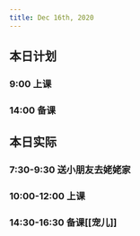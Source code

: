 ```yaml
---
title: Dec 16th, 2020
---
```


## 本日计划
### 9:00 上课
### 14:00 备课
## 本日实际
### 7:30-9:30 送小朋友去姥姥家
### 10:00-12:00 上课
### 14:30-16:30 备课[[宠儿]]
### 
